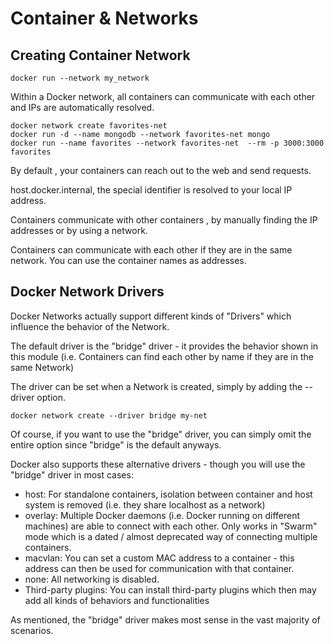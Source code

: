 # Container & Networks

## Creating Container Network

    docker run --network my_network

Within a Docker network, all containers can communicate with each other and IPs are automatically resolved.

    docker network create favorites-net
    docker run -d --name mongodb --network favorites-net mongo
    docker run --name favorites --network favorites-net  --rm -p 3000:3000 favorites

By default , your containers can reach out to the web and send requests.

host.docker.internal, the special identifier is resolved to your local IP address.

Containers communicate with other containers , by manually finding the IP addresses or by using a network.

Containers can communicate with each other if they are in the same network. You can use the container names as
addresses.

## Docker Network Drivers

Docker Networks actually support different kinds of "Drivers" which influence the behavior of the Network.

The default driver is the "bridge" driver - it provides the behavior shown in this module (i.e. Containers can find each
other by name if they are in the same Network)

The driver can be set when a Network is created, simply by adding the --driver option.

    docker network create --driver bridge my-net

Of course, if you want to use the "bridge" driver, you can simply omit the entire option since "bridge" is the default
anyways.

Docker also supports these alternative drivers - though you will use the "bridge" driver in most cases:

- host: For standalone containers, isolation between container and host system is removed (i.e. they share localhost as
  a network)
- overlay: Multiple Docker daemons (i.e. Docker running on different machines) are able to connect with each other. Only
  works in "Swarm" mode which is a dated / almost deprecated way of connecting multiple containers.
- macvlan: You can set a custom MAC address to a container - this address can then be used for communication with that
  container.
- none: All networking is disabled.
- Third-party plugins: You can install third-party plugins which then may add all kinds of behaviors and functionalities

As mentioned, the "bridge" driver makes most sense in the vast majority of scenarios.

